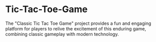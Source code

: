 # Tic-Tac-Toe-Game
The "Classic Tic Tac Toe Game" project provides a fun and engaging platform for players to relive the excitement of this enduring game, combining classic gameplay with modern technology.
